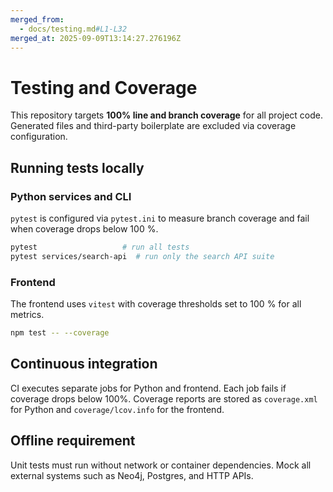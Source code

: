 ```yaml
---
merged_from:
  - docs/testing.md#L1-L32
merged_at: 2025-09-09T13:14:27.276196Z
---
```

# Testing and Coverage

This repository targets **100% line and branch coverage** for all project code. Generated files and third-party boilerplate are excluded via coverage configuration.

## Running tests locally

### Python services and CLI

`pytest` is configured via `pytest.ini` to measure branch coverage and fail when
coverage drops below 100 %.

```bash
pytest                   # run all tests
pytest services/search-api  # run only the search API suite
```

### Frontend

The frontend uses `vitest` with coverage thresholds set to 100 % for all
metrics.

```bash
npm test -- --coverage
```

## Continuous integration

CI executes separate jobs for Python and frontend. Each job fails if coverage drops below 100%. Coverage reports are stored as `coverage.xml` for Python and `coverage/lcov.info` for the frontend.

## Offline requirement

Unit tests must run without network or container dependencies. Mock all external systems such as Neo4j, Postgres, and HTTP APIs.
